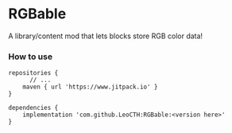 # RGBable
A library/content mod that lets blocks store RGB color data!

### How to use
```
repositories {
	  // ...
    maven { url 'https://www.jitpack.io' }
}

dependencies {
    implementation 'com.github.LeoCTH:RGBable:<version here>'
}
```

